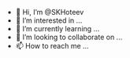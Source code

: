 - 👋 Hi, I’m @SKHoteev
- 👀 I’m interested in ...
- 🌱 I’m currently learning ...
- 💞️ I’m looking to collaborate on ...
- 📫 How to reach me ...

<!---
SKHoteev/SKHoteev is a ✨ special ✨ repository because its `README.md` (this file) appears on your GitHub profile.
You can click the Preview link to take a look at your changes.
--->

